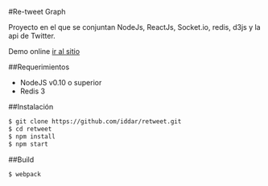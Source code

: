 #Re-tweet Graph

Proyecto en el que se conjuntan NodeJs, ReactJs, Socket.io, redis, d3js y la api de Twitter.

Demo online [ir al sitio](http://dbug.mx:3000/)

##Requerimientos

 - NodeJS v0.10 o superior
 - Redis 3
  
##Instalación

```sh
$ git clone https://github.com/iddar/retweet.git
$ cd retweet
$ npm install
$ npm start
```
 
##Build

```sh
$ webpack
```
